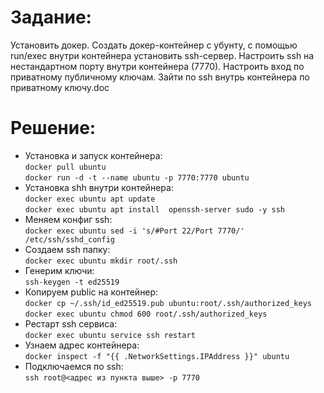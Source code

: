 # Задание:

 Установить докер. Создать докер-контейнер с убунту, с помощью run/exec внутри контейнера установить ssh-сервер. Настроить ssh на нестандартном порту внутри контейнера (7770). Настроить вход по приватному публичному ключам. Зайти по ssh внутрь контейнера по приватному ключу.doc

# Решение:

- Установка и запуск контейнера:  
`docker pull ubuntu`  
`docker run -d -t --name ubuntu -p 7770:7770 ubuntu`  
- Установка shh внутри контейнера:  
`docker exec ubuntu apt update`  
`docker exec ubuntu apt install  openssh-server sudo -y ssh`  
- Меняем конфиг ssh:  
`docker exec ubuntu sed -i 's/#Port 22/Port 7770/' /etc/ssh/sshd_config`  
- Создаем ssh папку:  
`docker exec ubuntu mkdir root/.ssh`  
- Генерим ключи:  
`ssh-keygen -t ed25519`  
- Копируем public на контейнер:  
`docker cp ~/.ssh/id_ed25519.pub ubuntu:root/.ssh/authorized_keys`  
`docker exec ubuntu chmod 600 root/.ssh/authorized_keys`  
- Рестарт ssh сервиса:  
`docker exec ubuntu service ssh restart`  
- Узнаем адрес контейнера:  
`docker inspect -f "{{ .NetworkSettings.IPAddress }}" ubuntu`  
- Подключаемся по ssh:  
`ssh root@<адрес из пункта выше> -p 7770`  